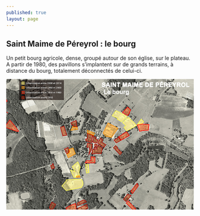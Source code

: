 ```yaml
---
published: true
layout: page
---
```


## Saint Maime de Péreyrol : le bourg

Un petit bourg agricole, dense, groupé autour de son église, sur le plateau. A partir de 1980, des pavillons s’implantent sur de grands terrains, à distance du bourg, totalement déconnectés de celui-ci.

![](/data/images/24/histoire/20_HISTOIRE_POPUP_3.jpg)
